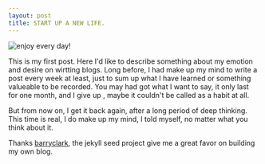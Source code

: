 ```yaml
---
layout: post
title: START UP A NEW LIFE.
---
```


![enjoy every day!](http://img3.imgtn.bdimg.com/it/u=2848169643,3596197630&fm=90&gp=0.jpg)

This is my first post. 
Here I'd like to describe something about my emotion and desire on wirtting blogs.
Long before, I had make up my mind to write a post every week at least, just to sum up what I have learned or something valueable to be recorded.
You may had got what I want to say, it only last for one month, and I give up , maybe it couldn't be called as a habit at all.

But from now on, I get it back again, after a long period of deep thinking. This time is real, I do make up my mind, I told myself, no matter what you think about it.

Thanks [barryclark](https://github.com/barryclark/jekyll-now), the jekyll seed project give me a great favor on building my own blog.
